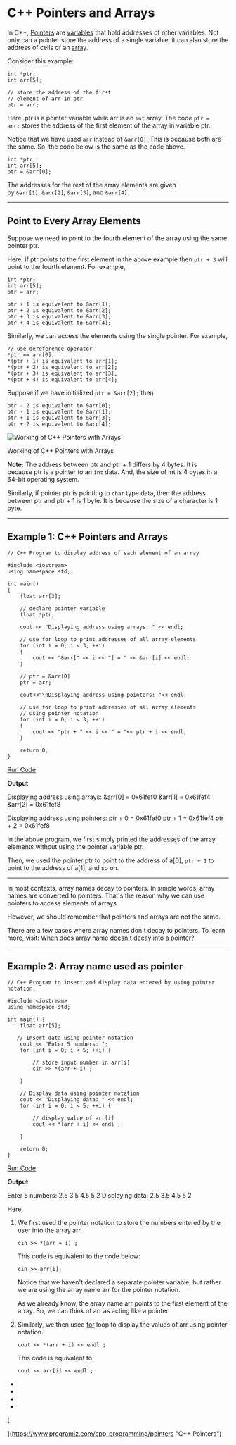 # C++ Pointers and Arrays

In C++, [Pointers](https://www.programiz.com/cpp-programming/pointers) are [variables](https://www.programiz.com/cpp-programming/variables-literals) that hold addresses of other variables. Not only can a pointer store the address of a single variable, it can also store the address of cells of an [array](https://www.programiz.com/cpp-programming/arrays).

Consider this example:

```
int *ptr;
int arr[5];

// store the address of the first
// element of arr in ptr
ptr = arr;
```

Here, ptr is a pointer variable while arr is an `int` array. The code `ptr = arr;` stores the address of the first element of the array in variable ptr.

Notice that we have used `arr` instead of `&arr[0]`. This is because both are the same. So, the code below is the same as the code above.

```
int *ptr;
int arr[5];
ptr = &arr[0];
```

The addresses for the rest of the array elements are given by `&arr[1]`, `&arr[2]`, `&arr[3]`, and `&arr[4]`.

---

## Point to Every Array Elements

Suppose we need to point to the fourth element of the array using the same pointer ptr.

Here, if ptr points to the first element in the above example then `ptr + 3` will point to the fourth element. For example,

```
int *ptr;
int arr[5];
ptr = arr;

ptr + 1 is equivalent to &arr[1];
ptr + 2 is equivalent to &arr[2];
ptr + 3 is equivalent to &arr[3];
ptr + 4 is equivalent to &arr[4];
```

Similarly, we can access the elements using the single pointer. For example,

```
// use dereference operator
*ptr == arr[0];
*(ptr + 1) is equivalent to arr[1];
*(ptr + 2) is equivalent to arr[2];
*(ptr + 3) is equivalent to arr[3];
*(ptr + 4) is equivalent to arr[4];
```

Suppose if we have initialized `ptr = &arr[2];` then

```
ptr - 2 is equivalent to &arr[0];
ptr - 1 is equivalent to &arr[1]; 
ptr + 1 is equivalent to &arr[3];
ptr + 2 is equivalent to &arr[4];
```

![Working of C++ Pointers with Arrays](https://cdn.programiz.com/sites/tutorial2program/files/cpp-pointers-and-arrays.png "Working of C++ Pointers with Arrays")

Working of C++ Pointers with Arrays

**Note:** The address between ptr and ptr + 1 differs by 4 bytes. It is because ptr is a pointer to an `int` data. And, the size of int is 4 bytes in a 64-bit operating system.

Similarly, if pointer ptr is pointing to `char` type data, then the address between ptr and ptr + 1 is 1 byte. It is because the size of a character is 1 byte.

---

## Example 1: C++ Pointers and Arrays

```
// C++ Program to display address of each element of an array 

#include <iostream>
using namespace std;

int main()
{
    float arr[3];

    // declare pointer variable
    float *ptr;
    
    cout << "Displaying address using arrays: " << endl;

    // use for loop to print addresses of all array elements
    for (int i = 0; i < 3; ++i)
    {
        cout << "&arr[" << i << "] = " << &arr[i] << endl;
    }

    // ptr = &arr[0]
    ptr = arr;

    cout<<"\nDisplaying address using pointers: "<< endl;

    // use for loop to print addresses of all array elements
    // using pointer notation
    for (int i = 0; i < 3; ++i)
    {
        cout << "ptr + " << i << " = "<< ptr + i << endl;
    }

    return 0;
}
```

[Run Code](https://www.programiz.com/cpp-programming/online-compiler)

**Output**

Displaying address using arrays: 
&arr[0] = 0x61fef0
&arr[1] = 0x61fef4
&arr[2] = 0x61fef8

Displaying address using pointers: 
ptr + 0 = 0x61fef0
ptr + 1 = 0x61fef4
ptr + 2 = 0x61fef8

In the above program, we first simply printed the addresses of the array elements without using the pointer variable ptr.

Then, we used the pointer ptr to point to the address of a[0], `ptr + 1` to point to the address of a[1], and so on.

---

In most contexts, array names decay to pointers. In simple words, array names are converted to pointers. That's the reason why we can use pointers to access elements of arrays.

However, we should remember that pointers and arrays are not the same.

There are a few cases where array names don't decay to pointers. To learn more, visit: [When does array name doesn't decay into a pointer?](https://stackoverflow.com/questions/17752978/exceptions-to-array-decaying-into-a-pointer)

---

## Example 2: Array name used as pointer

```
// C++ Program to insert and display data entered by using pointer notation.

#include <iostream>
using namespace std;

int main() {
    float arr[5];
    
   // Insert data using pointer notation
    cout << "Enter 5 numbers: ";
    for (int i = 0; i < 5; ++i) {

        // store input number in arr[i]
        cin >> *(arr + i) ;

    }

    // Display data using pointer notation
    cout << "Displaying data: " << endl;
    for (int i = 0; i < 5; ++i) {

        // display value of arr[i]
        cout << *(arr + i) << endl ;

    }

    return 0;
}
```

[Run Code](https://www.programiz.com/cpp-programming/online-compiler)

**Output**

Enter 5 numbers: 2.5
3.5
4.5
5
2
Displaying data: 
2.5
3.5
4.5
5
2

Here,

1. We first used the pointer notation to store the numbers entered by the user into the array arr.
    
    ```
    cin >> *(arr + i) ;
    ```
    
    This code is equivalent to the code below:
    
    ```
    cin >> arr[i];
    ```
    
    Notice that we haven't declared a separate pointer variable, but rather we are using the array name arr for the pointer notation.
    
    As we already know, the array name arr points to the first element of the array. So, we can think of arr as acting like a pointer.
    
2. Similarly, we then used [for](https://www.programiz.com/cpp-programming/for-loop) loop to display the values of arr using pointer notation.
    
    ```
    cout << *(arr + i) << endl ;
    ```
    
    This code is equivalent to
    
    ```
    cout << arr[i] << endl ;
    ```
    

- [](https://www.programiz.com/cpp-programming/pointers-arrays#introduction)
- [](https://www.programiz.com/cpp-programming/pointers-arrays#point-all)
- [](https://www.programiz.com/cpp-programming/pointers-arrays#example1)
- [](https://www.programiz.com/cpp-programming/pointers-arrays#example2)

[

  


](https://www.programiz.com/cpp-programming/pointers "C++ Pointers")